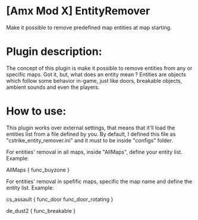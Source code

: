 # [Amx Mod X] EntityRemover
Make it possible to remove predefined map entities at map starting.

# Plugin description:
The concept of this plugin is make it possible to remove entities from any or specific maps.
Got it, but, what does an entity mean ? Entities are objects which follow some behavior in-game, just like doors, breakable objects, ambient sounds and even the players.

# How to use:
This plugin works over external settings, that means that it'll load the entities list from a file defined by you. By default, I defined this file as "cstrike_entity_remover.ini" and it must to be inside "configs" folder.

For entities' removal in all maps, inside "AllMaps", define your entity list. Example:

AllMaps
{
    func_buyzone
}


For entities' removal in spefific maps, specific the map name and define the entity list. Example:

cs_assault
{
    func_door
    func_door_rotating
}

de_dust2
{
    func_breakable
}
